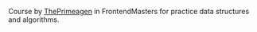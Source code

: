Course by [ThePrimeagen](https://twitch.tv/ThePrimeagen) in FrontendMasters for practice data structures and algorithms.
 
 
